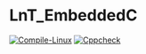 # LnT_EmbeddedC

[![Compile-Linux](https://github.com/256653/LnT_EmbeddedC/actions/workflows/compile.yml/badge.svg?branch=master)](https://github.com/256644/LttsEmbeddedc/actions/workflows/compile.yml)
[![Cppcheck](https://github.com/256653/LnT_EmbeddedC/actions/workflows/code.yml/badge.svg)](https://github.com/256644/LttsEmbeddedc/actions/workflows/code.yml)
